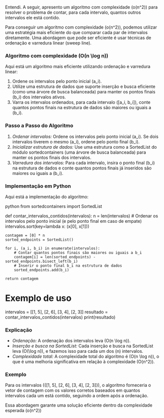Entendi. A seguir, apresento um algoritmo com complexidade \(o(n^2)\) para resolver o problema de contar, para cada intervalo, quantos outros intervalos ele está contido.

Para conseguir um algoritmo com complexidade \(o(n^2)\), podemos utilizar uma estratégia mais eficiente do que comparar cada par de intervalos diretamente. Uma abordagem que pode ser eficiente é usar técnicas de ordenação e varredura linear (sweep line).

### Algoritmo com complexidade \(O(n \log n)\)

Aqui está um algoritmo mais eficiente utilizando ordenação e varredura linear:

1. Ordene os intervalos pelo ponto inicial \(a_i\).
2. Utilize uma estrutura de dados que suporte inserção e busca eficiente (como uma árvore de busca balanceada) para manter os pontos finais \(b_i\) dos intervalos ativos.
3. Varra os intervalos ordenados, para cada intervalo \([a_i, b_i]\), conte quantos pontos finais na estrutura de dados são maiores ou iguais a \(b_i\).

### Passo a Passo do Algoritmo

1. *Ordenar intervalos:* Ordene os intervalos pelo ponto inicial \(a_i\). Se dois intervalos tiverem o mesmo \(a_i\), ordene pelo ponto final \(b_i\).
2. *Inicializar estrutura de dados:* Use uma estrutura como a SortedList do módulo sortedcontainers (uma árvore de busca balanceada) para manter os pontos finais dos intervalos.
3. *Varredura dos intervalos:* Para cada intervalo, insira o ponto final \(b_i\) na estrutura de dados e conte quantos pontos finais já inseridos são maiores ou iguais a \(b_i\).

### Implementação em Python

Aqui está a implementação do algoritmo:

python
from sortedcontainers import SortedList

def contar_intervalos_contidos(intervalos):
    n = len(intervalos)
    # Ordenar os intervalos pelo ponto inicial (e pelo ponto final em caso de empate)
    intervalos.sort(key=lambda x: (x[0], x[1]))
    
    contagem = [0] * n
    sorted_endpoints = SortedList()

    for i, (a_i, b_i) in enumerate(intervalos):
        # Contar quantos pontos finais são maiores ou iguais a b_i
        contagem[i] = len(sorted_endpoints) - sorted_endpoints.bisect_left(b_i)
        # Inserir o ponto final b_i na estrutura de dados
        sorted_endpoints.add(b_i)

    return contagem

# Exemplo de uso
intervalos = [[1, 5], [2, 6], [3, 4], [2, 3]]
resultado = contar_intervalos_contidos(intervalos)
print(resultado)


### Explicação

- *Ordenação:* A ordenação dos intervalos leva \(O(n \log n)\).
- *Inserção e busca na SortedList:* Cada inserção e busca na SortedList leva \(O(\log n)\), e fazemos isso para cada um dos \(n\) intervalos.
- *Complexidade total:* A complexidade total do algoritmo é \(O(n \log n)\), o que é uma melhoria significativa em relação à complexidade \(O(n^2)\).

### Exemplo

Para os intervalos \(\{[1, 5], [2, 6], [3, 4], [2, 3]\}\), o algoritmo forneceria o vetor de contagem com os valores corretos baseados em quantos intervalos cada um está contido, seguindo a ordem após a ordenação.

Essa abordagem garante uma solução eficiente dentro da complexidade esperada \(o(n^2)\)